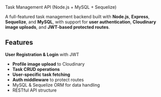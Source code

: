 Task Management API (Node.js + MySQL + Sequelize)

A full-featured task management backend built with
 **Node.js**, **Express**, **Sequelize**, and **MySQL**, with support for **user authentication**, **Cloudinary image uploads**, and **JWT-based protected routes**.

## Features

**User Registration & Login** with JWT
- **Profile image upload** to Cloudinary
- **Task CRUD operations**
- **User-specific task fetching**
- **Auth middleware** to protect routes
- MySQL & Sequelize ORM for data handling
- RESTful API structure

